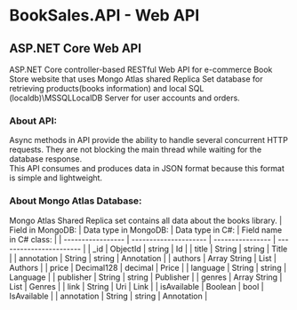 # BookSales.API - Web API

## ASP.NET Core Web API
ASP.NET Core controller-based RESTful Web API for e-commerce Book Store website that uses Mongo Atlas shared Replica Set database for retrieving products(books information) and local SQL (localdb)\MSSQLLocalDB Server for user accounts and orders.<br/>

### About API:
  Async methods in API provide the ability to handle several concurrent HTTP requests. They are not blocking the main thread while waiting for the database response. <br>
  This API consumes and produces data in JSON format because this format is simple and lightweight.

  ### About Mongo Atlas Database:
Mongo Atlas Shared Replica set contains all data about the books library.
| Field in MongoDB: | Data type in MongoDB: | Data type in C#: | Field name in C# class: |
| ----------------- | --------------------- | ---------------- | ----------------------- |
| _id | ObjectId | string | Id |
| title | String | string | Title |
| annotation | String | string | Annotation |
| authors | Array String | List<string> | Authors |
| price | Decimal128 | decimal | Price |
| language | String | string | Language |
| publisher | String | string | Publisher |
| genres | Array String | List<string> | Genres |
| link | String | Uri | Link |
| isAvailable | Boolean | bool | IsAvailable |
| annotation | String | string | Annotation |

